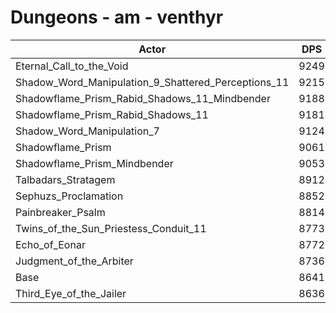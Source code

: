 # Dungeons - am - venthyr
| Actor | DPS | Increase |
|---|:---:|:---:|
|Eternal_Call_to_the_Void|9249|7.04%|
|Shadow_Word_Manipulation_9_Shattered_Perceptions_11|9215|6.64%|
|Shadowflame_Prism_Rabid_Shadows_11_Mindbender|9188|6.33%|
|Shadowflame_Prism_Rabid_Shadows_11|9181|6.25%|
|Shadow_Word_Manipulation_7|9124|5.59%|
|Shadowflame_Prism|9061|4.86%|
|Shadowflame_Prism_Mindbender|9053|4.77%|
|Talbadars_Stratagem|8912|3.14%|
|Sephuzs_Proclamation|8852|2.44%|
|Painbreaker_Psalm|8814|2.00%|
|Twins_of_the_Sun_Priestess_Conduit_11|8773|1.53%|
|Echo_of_Eonar|8772|1.52%|
|Judgment_of_the_Arbiter|8736|1.10%|
|Base|8641|0.00%|
|Third_Eye_of_the_Jailer|8636|-0.06%|
